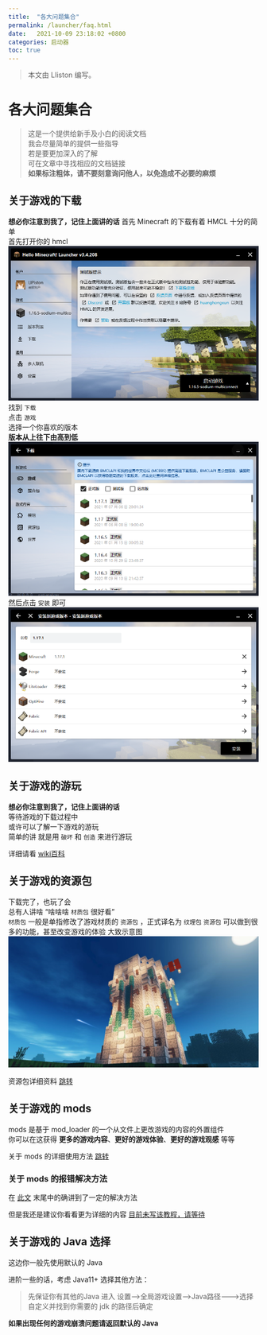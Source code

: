 ```yaml
---
title:  "各大问题集合"
permalink: /launcher/faq.html
date:   2021-10-09 23:18:02 +0800
categories: 启动器
toc: true
---
```


> 本文由 LIiston 编写。

# 各大问题集合

> 这是一个提供给新手及小白的阅读文档  
> 我会尽量简单的提供一些指导  
> 若是要更加深入的了解  
> 可在文章中寻找相应的文档链接  
> __如果标注粗体，请不要刻意询问他人，以免造成不必要的麻烦__

## 关于游戏的下载
__想必你注意到我了，记住上面讲的话__
首先 Minecraft 的下载有着 HMCL 十分的简单  
首先打开你的 hmcl   
![](assets/img/docs/about-questions/img.png)
找到 `下载`  
点击 `游戏`  
选择一个你喜欢的版本  
__版本从上往下由高到低__  
![](assets/img/docs/about-questions/img2.png)
然后点击 `安装` 即可
![](assets/img/docs/about-questions/img3.png)
## 关于游戏的游玩
__想必你注意到我了，记住上面讲的话__  
等待游戏的下载过程中    
或许可以了解一下游戏的游玩  
简单的讲
就是用 `破坏` 和 `创造` 来进行游玩

详细请看 [wiki百科](https://minecraft.fandom.com/zh/wiki/%E6%95%99%E7%A8%8B/%E6%96%B0%E6%89%8B%E6%89%8B%E5%86%8C)
## 关于游戏的资源包
下载完了，也玩了会  
总有人讲啥 “啥啥啥 `材质包` 很好看”  
`材质包` 一般是单指修改了游戏材质的 `资源包` ，正式译名为 `纹理包`
`资源包` 可以做到很多的功能，甚至改变游戏的体验
大致示意图![](assets/img/docs/about-questions/img4.jpg)

资源包详细资料   [跳转](https://minecraft.fandom.com/zh/wiki/%E8%B5%84%E6%BA%90%E5%8C%85)

## 关于游戏的 mods 
mods 是基于 mod_loader 的一个从文件上更改游戏的内容的外置组件  
你可以在这获得 __更多的游戏内容__、__更好的游戏体验__、__更好的游戏观感__ 等等

关于 mods 的详细使用方法 [跳转](auto-installing.md)
### 关于 mods 的报错解决方法
在 [此文](auto-installing.md) 末尾中的确讲到了一定的解决方法

但是我还是建议你看看更为详细的内容 [目前未写该教程，请等待]()
## 关于游戏的 Java 选择
这边你一般先使用默认的 Java  

进阶一些的话，考虑 Java11+
选择其他方法：
> 先保证你有其他的Java
> 进入 设置-->全局游戏设置-->Java路径--->选择自定义并找到你需要的 jdk 的路径后确定

__如果出现任何的游戏崩溃问题请返回默认的 Java__
